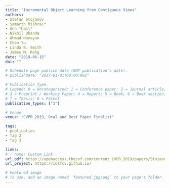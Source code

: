 ```yaml
---
title: "Incremental Object Learning from Contiguous Views"
authors:
- Stefan Stojanov
- Samarth Mishra\*
- Anh Thai\*
- Nikhil Dhanda
- Ahmad Humayun
- Chen Yu
- Linda B. Smith
- James M. Rehg
date: "2019-06-15"
doi: ""

# Schedule page publish date (NOT publication's date).
# publishDate: "2017-01-01T00:00:00Z"

# Publication type.
# Legend: 0 = Uncategorized; 1 = Conference paper; 2 = Journal article;
# 3 = Preprint / Working Paper; 4 = Report; 5 = Book; 6 = Book section;
# 7 = Thesis; 8 = Patent
publication_types: ["1"]

# Venue
venue: "CVPR 2019, Oral and Best Paper Finalist"

tags:
- publication
- Tag 2
- Tag 3

links:
# - name: Custom Link
url_pdf: https://openaccess.thecvf.com/content_CVPR_2019/papers/Stojanov_Incremental_Object_Learning_From_Contiguous_Views_CVPR_2019_paper.pdf
url_project: https://iolfcv.github.io/

# Featured image
# To use, add an image named `featured.jpg/png` to your page's folder. 
---
```

